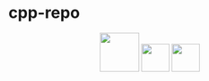 # cpp-repo

<div id="badges" align="center">

  <img src="https://media.giphy.com/media/QACOVFrnxWgkkm9vAb/giphy.gif" width="70px"/>
  <img src="https://media.giphy.com/media/LgC9OQ53v5mFi/giphy.gif" width="50px"/>
    <img src="https://media.giphy.com/media/LgC9OQ53v5mFi/giphy.gif" width="50px"/>

</div>

